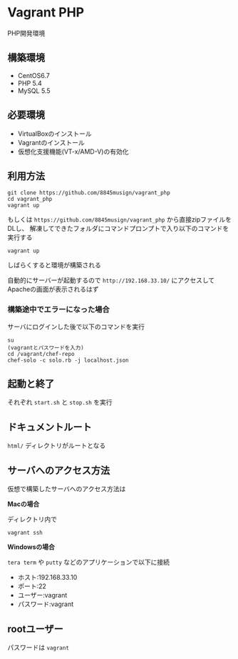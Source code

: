 # Vagrant PHP

PHP開発環境

## 構築環境

* CentOS6.7
* PHP 5.4
* MySQL 5.5

## 必要環境

* VirtualBoxのインストール
* Vagrantのインストール
* 仮想化支援機能(VT-x/AMD-V)の有効化

## 利用方法

```
git clone https://github.com/8845musign/vagrant_php
cd vagrant_php
vagrant up
```

もしくは `https://github.com/8845musign/vagrant_php` から直接zipファイルをDLし、
解凍してできたフォルダにコマンドプロンプトで入り以下のコマンドを実行する

```
vagrant up
```

しばらくすると環境が構築される

自動的にサーバーが起動するので `http://192.168.33.10/` にアクセスしてApacheの画面が表示されるはず

### 構築途中でエラーになった場合

サーバにログインした後で以下のコマンドを実行

```
su
(vagrantとパスワードを入力)
cd /vagrant/chef-repo
chef-solo -c solo.rb -j localhost.json
```

## 起動と終了

それぞれ `start.sh` と `stop.sh` を実行

## ドキュメントルート

`html/` ディレクトリがルートとなる

## サーバへのアクセス方法

仮想で構築したサーバへのアクセス方法は

**Macの場合**

ディレクトリ内で

```
vagrant ssh
```

**Windowsの場合**

`tera term` や `putty` などのアプリケーションで以下に接続

* ホスト:192.168.33.10
* ポート:22
* ユーザー:vagrant
* パスワード:vagrant

## rootユーザー

パスワードは `vagrant`